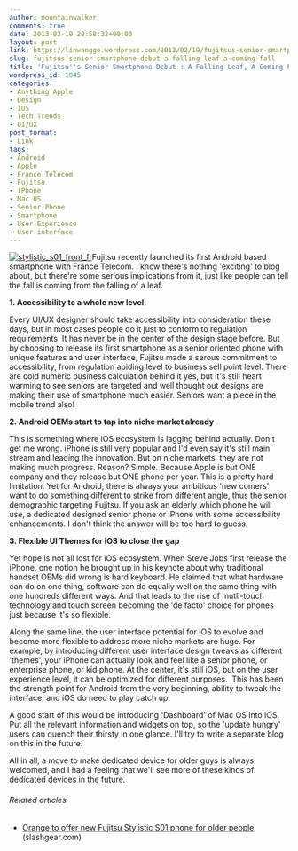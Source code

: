 ```yaml
---
author: mountainwalker
comments: true
date: 2013-02-19 20:58:32+00:00
layout: post
link: https://linwangge.wordpress.com/2013/02/19/fujitsus-senior-smartphone-debut-a-falling-leaf-a-coming-fall/
slug: fujitsus-senior-smartphone-debut-a-falling-leaf-a-coming-fall
title: 'Fujitsu''s Senior Smartphone Debut : A Falling Leaf, A Coming Fall '
wordpress_id: 1045
categories:
- Anything Apple
- Design
- iOS
- Tech Trends
- UI/UX
post_format:
- Link
tags:
- Android
- Apple
- France Télécom
- Fujitsu
- iPhone
- Mac OS
- Senior Phone
- Smartphone
- User Experience
- User interface
---
```


[![stylistic_s01_front_fr](http://linwangge.files.wordpress.com/2013/02/stylistic_s01_front_fr.png)](http://linwangge.files.wordpress.com/2013/02/stylistic_s01_front_fr.png)Fujitsu recently launched its first Android based smartphone with France Telecom. I know there's nothing 'exciting' to blog about, but there're some serious implications from it, just like people can tell the fall is coming from the falling of a leaf. 

**1. Accessibility to a whole new level.**

Every UI/UX designer should take accessibility into consideration these days, but in most cases people do it just to conform to regulation requirements. It has never be in the center of the design stage before. But by choosing to release its first smartphone as a senior oriented phone with unique features and user interface, Fujitsu made a serous commitment to accessibility, from regulation abiding level to business sell point level. There are cold numeric business calculation behind it yes, but it's still heart warming to see seniors are targeted and well thought out designs are making their use of smartphone much easier. Seniors want a piece in the mobile trend also!

**2. Android OEMs start to tap into niche market already**

This is something where iOS ecosystem is lagging behind actually. Don't get me wrong. iPhone is still very popular and I'd even say it's still main stream and leading the innovation. But on niche markets, they are not making much progress. Reason? Simple. Because Apple is but ONE company and they release but ONE phone per year. This is a pretty hard limitation. Yet for Android, there is always your ambitious 'new comers' want to do something different to strike from different angle, thus the senior demographic targeting Fujitsu. If you ask an elderly which phone he will use, a dedicated designed senior phone or iPhone with some accessibility enhancements. I don't think the answer will be too hard to guess.

**3. Flexible UI Themes for iOS to close the gap**

Yet hope is not all lost for iOS ecosystem. When Steve Jobs first release the iPhone, one notion he brought up in his keynote about why traditional handset OEMs did wrong is hard keyboard. He claimed that what hardware can do on one thing, software can do equally well on the same thing with one hundreds different ways. And that leads to the rise of mutli-touch technology and touch screen becoming the 'de facto' choice for phones just because it's so flexible.

Along the same line, the user interface potential for iOS to evolve and become more flexible to address more niche markets are huge. For example, by introducing different user interface design tweaks as different 'themes', your iPhone can actually look and feel like a senior phone, or enterprise phone, or kid phone. At the center, it's still iOS, but on the user experience level, it can be optimized for different purposes.  This has been the strength point for Android from the very beginning, ability to tweak the interface, and iOS do need to play catch up.

A good start of this would be introducing 'Dashboard' of Mac OS into iOS. Put all the relevant information and widgets on top, so the 'update hungry' users can quench their thirsty in one glance. I'll try to write a separate blog on this in the future. 

All in all, a move to make dedicated device for older guys is always welcomed, and I had a feeling that we'll see more of these kinds of dedicated devices in the future.


###### Related articles





	
  * [Orange to offer new Fujitsu Stylistic S01 phone for older people](http://www.slashgear.com/orange-to-offer-new-fujitsu-stylistic-s01-phone-for-older-people-19269912/) (slashgear.com)



